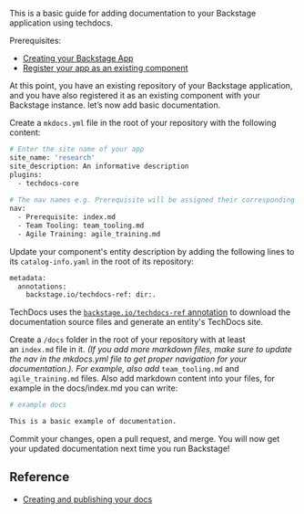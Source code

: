 This is a basic guide for adding documentation to your Backstage application using techdocs.

Prerequisites:

- [Creating your Backstage App](https://backstage.io/docs/getting-started/)
- [Register your app as an existing component](https://backstage.io/docs/features/software-catalog/#adding-components-to-the-catalog)

At this point, you have an existing repository of your Backstage application, and you have also registered it as an existing component with your Backstage instance. let’s now add basic documentation.

Create a `mkdocs.yml` file in the root of your repository with the following content:

```bash
# Enter the site name of your app
site_name: 'research'
site_description: An informative description
plugins:
  - techdocs-core
  
# The nav names e.g. Prerequisite will be assigned their corresponding md files, these files are the documentation
nav:
  - Prerequisite: index.md
  - Team Tooling: team_tooling.md
  - Agile Training: agile_training.md
```

Update your component's entity description by adding the following lines to its `catalog-info.yaml` in the root of its repository:

```bash
metadata:
  annotations:
    backstage.io/techdocs-ref: dir:.
```

TechDocs uses the [`backstage.io/techdocs-ref` annotation](https://backstage.io/docs/features/software-catalog/well-known-annotations#backstageiotechdocs-ref) to download the documentation source files and generate an entity's TechDocs site.

Create a `/docs` folder in the root of your repository with at least an `index.md` file in it. *(If you add more markdown files, make sure to update the nav in the mkdocs.yml file to get proper navigation for your documentation.). For example, also add*  `team_tooling.md` and `agile_training.md` files. Also add markdown content into your files, for example in the docs/index.md you can write:

```bash
# example docs

This is a basic example of documentation.
```

Commit your changes, open a pull request, and merge. You will now get your updated documentation next time you run Backstage!

## Reference

- [Creating and publishing your docs](https://backstage.io/docs/features/techdocs/creating-and-publishing#use-any-software-template)
